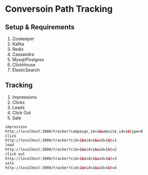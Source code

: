 Conversoin Path Tracking
============================

## Setup & Requirements

1. Zookeeper
2. Kafka
3. Redis
4. Cassandra
5. Mysql/Postgres
6. ClickHouse
7. ElasticSearch


## Tracking

1. Impressions
2. Clicks
3. Leads
4. Click Out
5. Sale

```html
impression
http://localhost:3000/tracker?campaign_id=1&website_id=1&type=0
click
http://localhost:3000/tracker?cid=1&mid=1&wid=1&t=1
lead
http://localhost:3000/tracker?cid=1&mid=1&wid=1&t=2
click out
http://localhost:3000/tracker?cid=1&mid=1&wid=1&t=3
sale
http://localhost:3000/tracker?cid=1&mid=1&wid=1&t=4
```